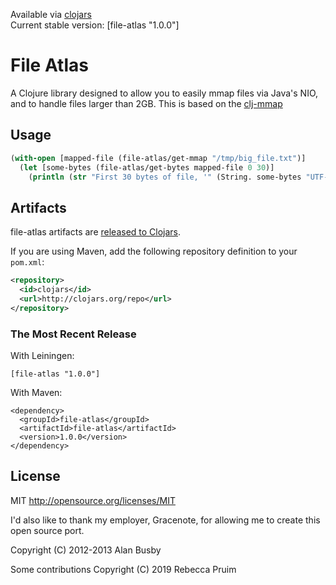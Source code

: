 Available via [clojars](https://clojars.org/file-atlas)   
Current stable version: [file-atlas "1.0.0"]


# File Atlas

A Clojure library designed to allow you to easily mmap files via Java's NIO, and to handle files larger than 2GB. This is based on the [clj-mmap](https://github.com/thebusby/clj-mmap)


## Usage
```clojure
(with-open [mapped-file (file-atlas/get-mmap "/tmp/big_file.txt")]
  (let [some-bytes (file-atlas/get-bytes mapped-file 0 30)]
    (println (str "First 30 bytes of file, '" (String. some-bytes "UTF-8") "'"))))
```


## Artifacts

file-atlas artifacts are [released to Clojars](https://clojars.org/file-atlas).

If you are using Maven, add the following repository definition to your `pom.xml`:

``` xml
<repository>
  <id>clojars</id>
  <url>http://clojars.org/repo</url>
</repository>
```

### The Most Recent Release

With Leiningen:

    [file-atlas "1.0.0"]


With Maven:

    <dependency>
      <groupId>file-atlas</groupId>
      <artifactId>file-atlas</artifactId>
      <version>1.0.0</version>
    </dependency>


## License

MIT
http://opensource.org/licenses/MIT

I'd also like to thank my employer, Gracenote, for allowing me to create this open source port.

Copyright (C) 2012-2013 Alan Busby

Some contributions Copyright (C) 2019 Rebecca Pruim
